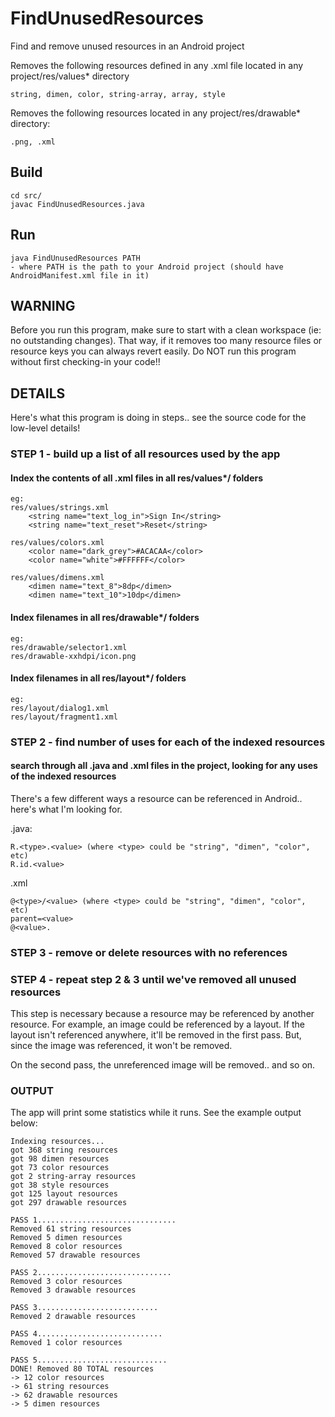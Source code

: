 # FindUnusedResources
Find and remove unused resources in an Android project

Removes the following resources defined in any .xml file located in any project/res/values* directory

	string, dimen, color, string-array, array, style

Removes the following resources located in any project/res/drawable* directory:

	.png, .xml

## Build

	cd src/
	javac FindUnusedResources.java

## Run

	java FindUnusedResources PATH
	- where PATH is the path to your Android project (should have AndroidManifest.xml file in it)

## WARNING

Before you run this program, make sure to start with a clean workspace (ie: no outstanding changes). That way, if it removes too many resource files or resource keys you can always revert easily. Do NOT run this program without first checking-in your code!!

## DETAILS

Here's what this program is doing in steps.. see the source code for the low-level details!

### STEP 1 - build up a list of all resources used by the app

#### Index the contents of all .xml files in all res/values*/ folders
	
	eg:
	res/values/strings.xml
	    <string name="text_log_in">Sign In</string>
	    <string name="text_reset">Reset</string>

	res/values/colors.xml
	    <color name="dark_grey">#ACACAA</color>
    	<color name="white">#FFFFFF</color>
    	
    res/values/dimens.xml
	    <dimen name="text_8">8dp</dimen>
    	<dimen name="text_10">10dp</dimen>
   	
#### Index filenames in all res/drawable*/ folders

	eg:
	res/drawable/selector1.xml
	res/drawable-xxhdpi/icon.png

#### Index filenames in all res/layout*/ folders

	eg:
	res/layout/dialog1.xml
	res/layout/fragment1.xml
	
### STEP 2 - find number of uses for each of the indexed resources

#### search through all .java and .xml files in the project, looking for any uses of the indexed resources

There's a few different ways a resource can be referenced in Android.. here's what I'm looking for.

.java:

	R.<type>.<value> (where <type> could be "string", "dimen", "color", etc)
	R.id.<value>
	
.xml

	@<type>/<value> (where <type> could be "string", "dimen", "color", etc)
	parent=<value>
	@<value>.

### STEP 3 - remove or delete resources with no references

### STEP 4 - repeat step 2 & 3 until we've removed all unused resources

This step is necessary because a resource may be referenced by another resource. For example, an image could be referenced by a layout. If the layout isn't referenced anywhere, it'll be removed in the first pass. But, since the image was referenced, it won't be removed.

On the second pass, the unreferenced image will be removed.. and so on.

### OUTPUT

The app will print some statistics while it runs. See the example output below:

    Indexing resources...
    got 368 string resources
    got 98 dimen resources
    got 73 color resources
    got 2 string-array resources
    got 38 style resources
    got 125 layout resources
    got 297 drawable resources

    PASS 1...............................
    Removed 61 string resources
    Removed 5 dimen resources
    Removed 8 color resources
    Removed 57 drawable resources

    PASS 2..............................
    Removed 3 color resources
    Removed 3 drawable resources

    PASS 3...........................
    Removed 2 drawable resources

    PASS 4............................
    Removed 1 color resources

    PASS 5.............................
    DONE! Removed 80 TOTAL resources
    -> 12 color resources
    -> 61 string resources
    -> 62 drawable resources
    -> 5 dimen resources
